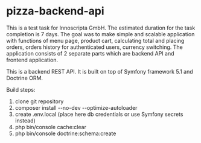 # pizza-backend-api
This is a test task for Innoscripta GmbH. The estimated duration for the task completion is 7 days.
The goal was to make simple and scalable application with functions of menu page, product cart, calculating total and placing orders, orders history for authenticated users, currency switching.
The application consists of 2 separate parts which are backend API and frontend application.

This is a backend REST API. It is built on top of Symfony framework 5.1 and Doctrine ORM. 

Build steps:
1. clone git repository
2. composer install --no-dev --optimize-autoloader
3. create .env.local (place here db credentials or use Symfony secrets instead)
4. php bin/console cache:clear
5. php bin/console doctrine:schema:create
